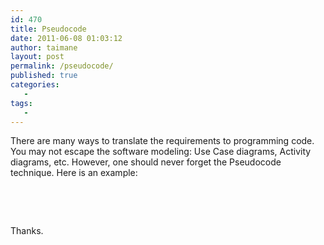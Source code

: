 ```yaml
---
id: 470
title: Pseudocode
date: 2011-06-08 01:03:12
author: taimane
layout: post
permalink: /pseudocode/
published: true
categories:
   -
tags:
   -
---
```

There are many ways to translate the requirements to programming code. You may not escape the software modeling: Use Case diagrams, Activity diagrams, etc. However, one should never forget the Pseudocode technique. Here is an example:

<pre>

<!--

    #################################################################

    Start Join Team Code

    #################################################################    



    Pseudocode:



    if user requests to add a goal to a team

      if a team.has_opening exists for that category (on a team that I'm not already on)

        add goal to the team

        increment team.qty_current
Thanks
        evaluate and set team.has_opening

        notify members of team

        notify new member

      else

        create a team

        add goal to team

        notify new member

        let member name team

    #############

    -->

</pre>



Thanks.  

